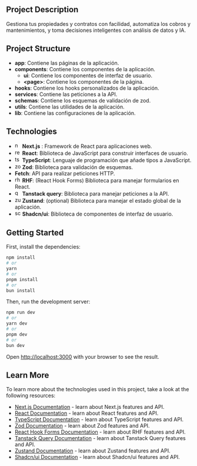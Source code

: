 ## Project Description 

Gestiona tus propiedades y contratos con facilidad, automatiza los cobros
y mantenimientos, y toma decisiones inteligentes con análisis de datos y
IA.

## Project Structure

- **app**: Contiene las páginas de la aplicación.
- **components**: Contiene los componentes de la aplicación.
	- **ui**: Contiene los componentes de interfaz de usuario.
	- **\<page\>**: Contiene los componentes de la página.
- **hooks**: Contiene los hooks personalizados de la aplicación.
- **services**: Contiene las peticiones a la API.
- **schemas**: Contiene los esquemas de validación de zod.
- **utils**: Contiene las utilidades de la aplicación.
- **lib**: Contiene las configuraciones de la aplicación.

## Technologies

- <img src="https://www.drupal.org/files/project-images/nextjs-icon-dark-background.png" alt="next" style="width: 16px; height:16px"> **Next.js** : Framework de React para aplicaciones web.
- <img src="https://encrypted-tbn0.gstatic.com/images?q=tbn:ANd9GcTSoW3g9hjXIasgon-kpzz-lD9z4SsalyPbZA&s" alt="react" style="width: 16px; height:16px"> **React**: Biblioteca de JavaScript para construir interfaces de usuario.
- <img src="https://upload.wikimedia.org/wikipedia/commons/thumb/4/4c/Typescript_logo_2020.svg/1200px-Typescript_logo_2020.svg.png" alt="ts" style="width: 16px; height:16px"> **TypeScript**: Lenguaje de programación que añade tipos a JavaScript.
- <img src="https://encrypted-tbn0.gstatic.com/images?q=tbn:ANd9GcQD_aluLlj-02wc-ggLZ9v4iSUTLCNsMocwjw&s" alt="zod" style="width: 16px; height:16px"> **Zod**: Biblioteca para validación de esquemas.
- **Fetch**: API para realizar peticiones HTTP.
- <img src="https://react-hook-form.com/images/logo/react-hook-form-logo-only.png" alt="rhf" style="width: 16px; height:16px"> **RHF**: (React Hook Forms) Biblioteca para manejar formularios en React.
- <img src="https://i.imgur.com/Kqxbl5Q.png" alt="query" style="width: 16px; height:16px"> **Tanstack query**: Biblioteca para manejar peticiones a la API.
- <img src="https://encrypted-tbn0.gstatic.com/images?q=tbn:ANd9GcRpHj4UwTW4ANSlNjzQOiiOqfDa6kal9RpF0A&s" alt="zustand" style="width: 16px; height:16px"> **Zustand**: (optional) Biblioteca para manejar el estado global de la aplicación.
- <img src="https://avatars.githubusercontent.com/u/139895814?s=280&v=4" alt="scn" style="width: 16px; height:16px"> **Shadcn/ui**: Biblioteca de componentes de interfaz de usuario.

## Getting Started

First, install the dependencies:

```bash
npm install
# or
yarn
# or
pnpm install
# or
bun install
```

Then, run the development server:

```bash
npm run dev
# or
yarn dev
# or
pnpm dev
# or
bun dev
```

Open [http://localhost:3000](http://localhost:3000) with your browser to see the result.

## Learn More

To learn more about the technologies used in this project, take a look at the following resources:

- [Next.js Documentation](https://nextjs.org/docs) - learn about Next.js features and API.
- [React Documentation](https://react.dev/learn) - learn about React features and API.
- [TypeScript Documentation](https://www.typescriptlang.org/docs/) - learn about TypeScript features and API.
- [Zod Documentation](https://zod.dev/) - learn about Zod features and API.
- [React Hook Forms Documentation](https://react-hook-form.com/get-started) - learn about RHF features and API.
- [Tanstack Query Documentation](https://tanstack.com/query/v3/docs/framework/react/overview) - learn about Tanstack Query features and API.
- [Zustand Documentation](https://zustand.docs.pmnd.rs/getting-started/introduction) - learn about Zustand features and API.
- [Shadcn/ui Documentation](https://ui.shadcn.com/docs) - learn about Shadcn/ui features and API.


